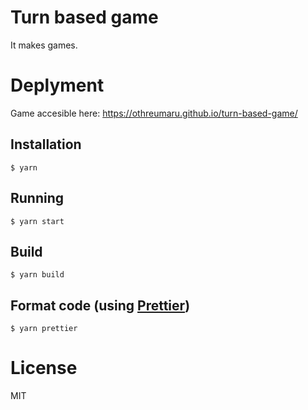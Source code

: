# Turn based game

It makes games.

# Deplyment 

Game accesible here: https://othreumaru.github.io/turn-based-game/

## Installation

```
$ yarn
```

## Running

```
$ yarn start
```

## Build

```
$ yarn build
```

## Format code (using [Prettier](https://github.com/prettier/prettier))

```
$ yarn prettier
```

# License

MIT
